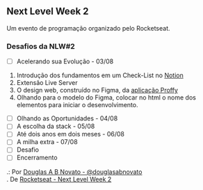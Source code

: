 ## Next Level Week 2

Um evento de programação organizado pelo Rocketseat.

### Desafios da NLW#2

- [ ] Acelerando sua Evolução - 03/08

1. Introdução dos fundamentos em um Check-List no [Notion](https://www.notion.so/Front-end-ab15ef64dbe7459aba38364cf60af9d2)
2. Extensão Live Server
3. O design web, construído no Figma, da [aplicação Proffy](https://www.figma.com/file/GHGS126t7WYjnPZdRKChJF/?viewer=1&node-id=)
4. Olhando para o modelo do Figma, colocar no html o nome dos elementos para iniciar o desenvolvimento.

- [ ] Olhando as Oportunidades - 04/08
- [ ] A escolha da stack - 05/08
- [ ] Até dois anos em dois meses - 06/08
- [ ] A milha extra - 07/08
- [ ] Desafio
- [ ] Encerramento

.: Por [Douglas A B Novato - @douglasabnovato](https://linktr.ee/douglasabnovato)<br/>
. De [Rocketseat - Next Level Week 2](https://nextlevelweek.com/inscricao/2)